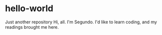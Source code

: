 # hello-world
Just another repository
Hi, all. 
I'm Segundo. I'd like to learn coding, and my readings brought me here.
